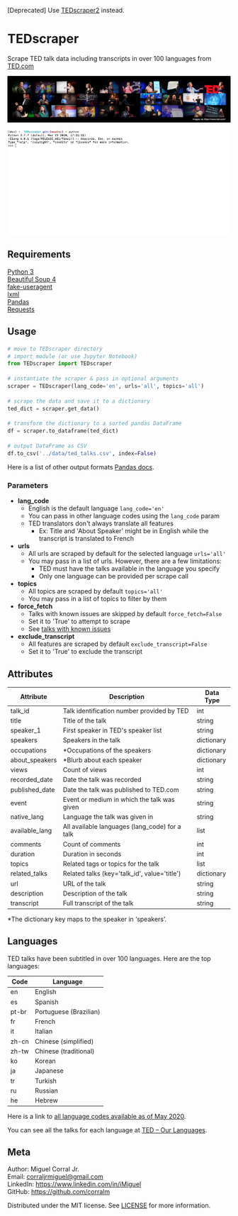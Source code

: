 [Deprecated] Use [TEDscraper2](https://github.com/corralm/TEDscraper/tree/main/TEDscraper2) instead.

# TEDscraper
Scrape TED talk data including transcripts in over 100 languages from [TED.com](https://www.ted.com/)

![](./img/ted_github_banner.png)

![](./img/header.gif)

## Requirements
[Python 3](https://www.python.org/downloads/)  
[Beautiful Soup 4](https://pypi.org/project/beautifulsoup4/)  
[fake-useragent](https://pypi.org/project/fake-useragent/)  
[lxml](https://pypi.org/project/lxml/)  
[Pandas](https://pandas.pydata.org/)  
[Requests](https://2.python-requests.org/en/master/)  

## Usage
```python
# move to TEDscraper directory
# import module (or use Jupyter Notebook)
from TEDscraper import TEDscraper

# instantiate the scraper & pass in optional arguments
scraper = TEDscraper(lang_code='en', urls='all', topics='all')

# scrape the data and save it to a dictionary
ted_dict = scraper.get_data()

# transform the dictionary to a sorted pandas DataFrame
df = scraper.to_dataframe(ted_dict)

# output DataFrame as CSV
df.to_csv('../data/ted_talks.csv', index=False)
```
Here is a list of other output formats [Pandas docs](https://pandas.pydata.org/pandas-docs/stable/reference/frame.html#serialization-io-conversion).

### Parameters
* **lang_code**
    * English is the default language `lang_code='en'`
    * You can pass in other language codes using the `lang_code` param
    * TED translators don't always translate all features
        * Ex: Title and 'About Speaker' might be in English while the transcript is translated to French
* **urls** 
    * All urls are scraped by default for the selected language `urls='all'`
    * You may pass in a list of urls. However, there are a few limitations:
        * TED must have the talks available in the language you specify
        * Only one language can be provided per scrape call
* **topics**
    * All topics are scraped by default `topics='all'`
    * You may pass in a list of topics to filter by them
* **force_fetch**
    * Talks with known issues are skipped by default `force_fetch=False`
    * Set it to 'True' to attempt to scrape
    * See [talks with known issues](./data/known_issues.csv)
* **exclude_transcript**
    * All features are scraped by default `exclude_transcript=False`
    * Set it to 'True' to exclude the transcript

## Attributes

| Attribute        | Description                                     | Data Type  |
|------------------|-------------------------------------------------|------------|
| talk_id          | Talk identification number provided by TED      | int        |
| title            | Title of the talk                               | string     |
| speaker_1        | First speaker in TED's speaker list             | string     |
| speakers         | Speakers in the talk                            | dictionary |
| occupations      | *Occupations of the speakers                    | dictionary |
| about_speakers   | *Blurb about each speaker                       | dictionary |
| views            | Count of views                                  | int        |
| recorded_date    | Date the talk was recorded                      | string     |
| published_date   | Date the talk was published to TED.com          | string     |
| event            | Event or medium in which the talk was given     | string     |
| native_lang      | Language the talk was given in                  | string     |
| available_lang   | All available languages (lang_code) for a talk  | list       |
| comments         | Count of comments                               | int        |
| duration         | Duration in seconds                             | int        |
| topics           | Related tags or topics for the talk             | list       |
| related_talks    | Related talks (key='talk_id', value='title')    | dictionary |
| url              | URL of the talk                                 | string     |
| description      | Description of the talk                         | string     |
| transcript       | Full transcript of the talk                     | string     |

*The dictionary key maps to the speaker in ‘speakers’.

## Languages
TED talks have been subtitled in over 100 languages. Here are the top languages:

| Code  | Language              |
|-------|-----------------------|
| en    | English               |
| es    | Spanish               |
| pt-br | Portuguese (Brazilian)|
| fr    | French                |
| it    | Italian               |
| zh-cn | Chinese (simplified)  |
| zh-tw | Chinese (traditional) |
| ko    | Korean                |
| ja    | Japanese              |
| tr    | Turkish               |
| ru    | Russian               |
| he    | Hebrew                |

Here is a link to [all language codes available as of May 2020](./data/languages.csv).

You can see all the talks for each language at [TED – Our Languages](https://www.ted.com/participate/translate/our-languages 'TED languages').

## Meta
Author: Miguel Corral Jr.  
Email: corraljrmiguel@gmail.com  
LinkedIn: https://www.linkedin.com/in/iMiguel   
GitHub: https://github.com/corralm

Distributed under the MIT license. See [LICENSE](./LICENSE) for more information.

